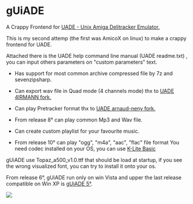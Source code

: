 # gUiADE
A Crappy Frontend for <a href="http://zakalwe.fi/uade/">UADE - Unix Amiga Delitracker Emulator.</a>

This is my second attemp (the first was AmicoX on linux) to make a crappy frontend for UADE.

Attached there is the UADE help command line manual (UADE readme.txt) , you can input others parameters on "custom parameters" text.

- Has support for most common archive compressed file by 7z and sevenzipsharp.

- Can export wav file in Quad mode  (4 channels mode) thx to <a href="https://blog.airmann.de/uade-multichannel-audio-support/">UADE 4IRMANN fork.</a>

- Can play Pretracker format thx to <a href="https://github.com/arnaud-neny/rePlayer/commit/6f410a75f42204c12b073b592313190fa337a212">UADE arnaud-neny fork.</a>

- From release 8° can play common Mp3 and Wav file.

- Can create custom playlist for your favourite music.

- From release 10° can play "ogg", "m4a", "aac", "flac" file format
You need codec installed on your OS, you can use [K-Lite Basic](https://www.codecguide.com/download_k-lite_codec_pack_basic.htm)

gUiADE use Topaz_a500_v1.0.ttf that should be load at startup, if you see the wrong visualized font, you can try to install it onto your os.

From release 6°,  gUiADE run only on win Vista and upper the last release compatible on Win XP is <a href="https://github.com/Speedvicio/gUiADE/releases/tag/0.5">gUiADE 5°</a>.

<a href="https://user-images.githubusercontent.com/13048199/80649588-9f324c80-8a72-11ea-88a1-8ddce8d23468.PNG"><img src="https://user-images.githubusercontent.com/13048199/80649588-9f324c80-8a72-11ea-88a1-8ddce8d23468.PNG" heigth="200" /></a><br><br>

